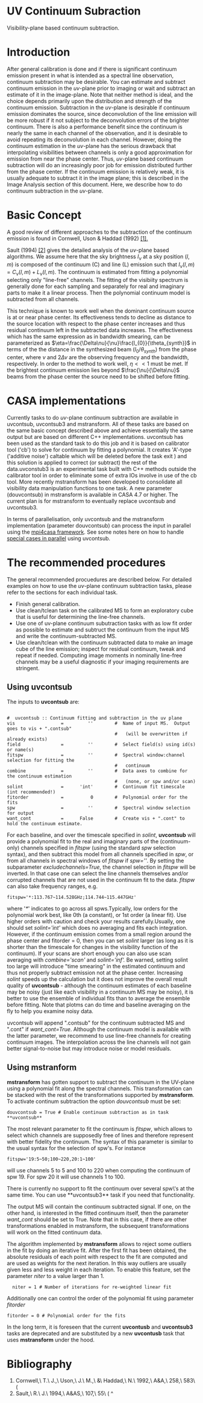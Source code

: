 

# UV Continuum Subraction 

Visibility-plane based continuum subtraction.

# Introduction

After general calibration is done and if there is significant continuum emission present in what is intended as a spectral line observation, continuum subtraction may be desirable. You can estimate and subtract continuum emission in the $uv$-plane prior to imaging or wait and subtract an estimate of it in the image-plane. Note that neither method is ideal, and the choice depends primarily upon the distribution and strength of the continuum emission. Subtraction in the $uv$-plane is desirable if continuum emission dominates the source, since deconvolution of the line emission will be more robust if it not subject to the deconvolution errors of the brighter continuum. There is also a performance benefit since the continuum is nearly the same in each channel of the observation, and it is desirable to avoid repeating its deconvolution in each channel. However, doing the continuum estimation in the $uv$-plane has the serious drawback that interpolating visibilities between channels is only a good approximation for emission from near the phase center. Thus, $uv$-plane based continuum subtraction will do an increasingly poor job for emission distributed further from the phase center. If the continuum emission is relatively weak, it is usually adequate to subtract it in the image plane; this is described in the Image Analysis section of this document. Here, we describe how to do continuum subtraction in the $uv$-plane.

# Basic Concept

A good review of different approaches to the subtraction of the continuum emission is found in Cornwell, Uson & Haddad (1992) [\[1\].](#Bibliography)

Sault (1994) [\[2\]](#Bibliography) gives the detailed analysis of the $uv$-plane based algorithms. We assume here that the sky brightness $I_\nu$ at a sky position $(l,m)$ is composed of the continuum (C) and line (L) emission such that $I_\nu(l,m)=C_\nu(l,m)+L_\nu(l,m)$. The continuum is estimated from fitting a polynomial selecting only \"line-free\" channels. The fitting of the visibiity spectrum is generally done for each sampling and separately for real and imaginary parts to make it a  linear process. Then the polynomial continuum model is subtracted from all channels.

This technique is known to work well when the dominant continuum source is at or near phase center. Its effectiveness tends to decline as distance to the source location with respect to the phase center increases and thus residual continuum left in the subtracted data increases. The effectiveness which has the same expression as in bandwidth smearing, can be parameterized as $\eta=\frac{\Delta\nu}{\nu}\frac{l_{0}}{\theta_{synth}}$ in terms of the the distance in the synthesized beam ($l_{0}/\theta_{synth}$) from the phase center,  where $\nu$ and 2$\Delta\nu$ are the observing frequency and the bandwidth, respectively. In order to the method to work well, $\eta<<1$ must be met. If the brightest continuum emission lies beyond $\frac{\nu}{\Delta\nu}$ beams from the phase center the source need to be shifted before fitting.

# CASA implementations

Currently tasks to do $uv$-plane continuum subtraction are available in uvcontsub, uvcontsub3 and mstransform. All of these tasks are based on the same basic concept described above and achieve essentially the same output but are based on different C++ implementations. uvcontsub has been used as the standard task to do this job and it is based on calibrator tool (\'cb\') to solve for continuum by fitting a polynomial. It creates \'A\'-type (\'additive noise\') caltable which will be deleted before the task exit ) and this solution is applied to correct (or subtract) the rest of the data.uvconstub3 is an experimental task  built with C++ methods outside the calibrator tool in order to eliminate some of extra IOs involve in use of the cb tool. More recently mstransform has been developed to consolidate all visibility data manipulation functions to one task. A new parameter (douvcontsub) in mstransform is available in CASA 4.7 or higher. The current plan is for mstransform to eventually replace uvcontsub and uvcontsub3.

In terms of parallelisation, only uvcontsub and the mstransform implementation (parameter douvcontsub) can process the input in parallel using the [mpi4casa framework](https://casa.nrao.edu/casadocs-devel/stable/parallel-processing). See some notes here on how to handle [special cases in parallel](https://casa.nrao.edu/casadocs-devel/stable/parallel-processing/parallel-calibration) using uvcontsub.

# The recommended procedures

The general recommended procuedures are described below.  For detailed examples on how to use the $uv$-plane continuum subtraction tasks, please refer  to the sections for each individual task. 

-   Finish general calibration.
-   Use clean/tclean task on the calibrated MS to form an exploratory cube that is useful for determining the line-free channels.
-   Use one of uv-plane continuum subutraction tasks with as low fit order as possible to estimate and subtruct the continuum from the input MS and write the continuum-subtracted MS.
-   Use clean/tclean with the continuum subtracted data to make an image cube of the line emission; inspect for residual continuum, tweak and repeat if needed. Computing image moments in nominally line-free channels may be a useful diagnostic if your imaging requirements are stringent.

 

## Using uvcontsub

The inputs to **uvcontsub** are:

```

#  uvcontsub :: Continuum fitting and subtraction in the uv plane
vis                 =         ''        #  Name of input MS.  Output goes to vis + ".contsub"
                                        #   (will be overwritten if already exists)
field               =         ''        #  Select field(s) using id(s) or name(s)
fitspw              =         ''        #  Spectral window:channel selection for fitting the
                                        #   continuum
combine             =         ''        #  Data axes to combine for the continuum estimation
                                        #   (none, or spw and/or scan)
solint              =      'int'        #  Continuum fit timescale (int recommended!)
fitorder            =          0        #  Polynomial order for the fits
spw                 =         ''        #  Spectral window selection for output
want_cont           =      False        #  Create vis + ".cont" to hold the continuum estimate.
```

For each baseline, and over the timescale specified in *solint*, **uvcontsub** will provide a polynomial fit to the real and imaginary parts of the (continuum-only) channels specified in *fitspw* (using the standard *spw* selection syntax), and then subtract this model from all channels specified in *spw*, or from all channels in spectral windows of *fitspw* if *spw=''*. By setting the subparameter *excludechannels=True*, the channel selection in *fitspw* will be inverted. In that case one can select the line channels themselves and/or corrupted channels that are not used in the continuum fit to the data. *fitspw* can also take frequency ranges, e.g.
```
fitspw='*:113.767~114.528GHz;114.744~115.447GHz'
```

where '*\**' indicates to go across all spws.Typically, low orders for the polynomial work best, like 0th (a constant), or 1st order (a linear fit). Use higher orders with caution and check your results carefully.Usually, one should set *solint='int'* which does no averaging and fits each integration. However, if the continuum emission comes from a small region around the phase center and fitorder = 0, then you can set *solint* larger (as long as it is shorter than the timescale for changes in the visibility function of the continuum). If your scans are short enough you can also use scan averaging with *combine='scan'* and *solint='inf'.* Be warned, setting solint too large will introduce "time smearing" in the estimated continuum and thus not properly subtract emission not at the phase center. Increasing *solint* speeds up the calculation but it does not improve the overall result quality of **uvcontsub** - although the continuum estimates of each baseline may be noisy (just like each visibility in a continuum MS may be noisy), it is better to use the ensemble of individual fits than to average the ensemble before fitting. Note that plotms can do time and baseline averaging on the fly to help you examine noisy data.

uvcontsub will append \".contsub\" for the continuum subtracted MS and \".cont\" if *want_cont=True*. Although the continuum model is available with the latter parameter, we recommend to use line-free channels for creating continuum images. The interpolation across the line channels will not gain better signal-to-noise but may introduce noise or model residuals.

 

## Using mstranform

**mstransform** has gotten support to subtract the continuum in the UV-plane using a polynomial fit along the spectral channels. This transformation can be stacked with the rest of the transformations supported by **mstransform**. To activate continum subtraction the option *douvcontsub* must be set:

```
douvcontsub = True # Enable continuum subtraction as in task **uvcontsub**
```

The most relevant parameter to fit the continuum is *fitspw*, which allows to select which channels are supposedly free of lines and therefore represent with better fidelity the continuum. The syntax of this parameter is similar to the usual syntax for the selection of spw\'s. For instance

```
fitspw='19:5~50;100~220,20:1~100'
```

will use channels 5 to 5 and 100 to 220 when computing the continuum of spw 19. For spw 20 it will use channels 1 to 100.

<div class="alert alert-warning">
There is currently no support to fit the continuum over several spw\'s at the same time. You can use **uvcontsub3** task if you need that functionality.
</div>

The output MS will contain the continuum subtracted signal. If one, on the other hand, is interested in the fitted continuum itself, then the parameter *want_cont* should be set to True. Note that in this case, if there are other transformations enabled in mstransform, the subsequent transformations will work on the fitted continuum data.

The algorithm implemented by **mstransform** allows to reject some outliers in the fit by doing an iterative fit. After the first fit has been obtained, the absolute residuals of each point with respect to the fit are computed and are used as weights for the next iteration. In this way outliers are usually given less and less weight in each iteration. To enable this feature, set the parameter *niter* to a value larger than 1.

```
  niter = 1 # Number of iterations for re-weighted linear fit
```

Additionally one can control the order of the polynomial fit using parameter *fitorder*

```
fitorder = 0 # Polynomial order for the fits
```

In the long term, it is foreseen that the current **uvcontusb** and **uvcontsub3** tasks are deprecated and are substituted by a new **uvcontusb** task that uses **mstransform** under the hood.

 

# Bibliography

1. Cornwell,\ T.\ J.,\ Uson,\ J.\ M.,\ &\ Haddad,\ N.\ 1992,\ A&A,\ 258,\ 583\ (
2. Sault,\ R.\ J.\ 1994,\ A&AS,\ 107,\ 55\ (
^

